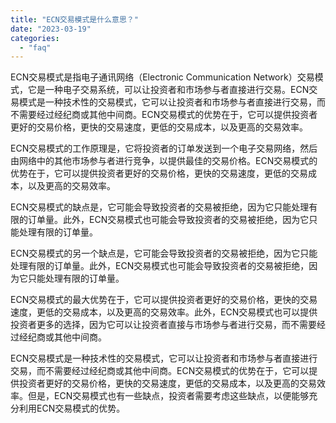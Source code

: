 ```yaml
---
title: "ECN交易模式是什么意思？"
date: "2023-03-19"
categories: 
  - "faq"
---
```


ECN交易模式是指电子通讯网络（Electronic Communication Network）交易模式，它是一种电子交易系统，可以让投资者和市场参与者直接进行交易。ECN交易模式是一种技术性的交易模式，它可以让投资者和市场参与者直接进行交易，而不需要经过经纪商或其他中间商。ECN交易模式的优势在于，它可以提供投资者更好的交易价格，更快的交易速度，更低的交易成本，以及更高的交易效率。

ECN交易模式的工作原理是，它将投资者的订单发送到一个电子交易网络，然后由网络中的其他市场参与者进行竞争，以提供最佳的交易价格。ECN交易模式的优势在于，它可以提供投资者更好的交易价格，更快的交易速度，更低的交易成本，以及更高的交易效率。

ECN交易模式的缺点是，它可能会导致投资者的交易被拒绝，因为它只能处理有限的订单量。此外，ECN交易模式也可能会导致投资者的交易被拒绝，因为它只能处理有限的订单量。

ECN交易模式的另一个缺点是，它可能会导致投资者的交易被拒绝，因为它只能处理有限的订单量。此外，ECN交易模式也可能会导致投资者的交易被拒绝，因为它只能处理有限的订单量。

ECN交易模式的最大优势在于，它可以提供投资者更好的交易价格，更快的交易速度，更低的交易成本，以及更高的交易效率。此外，ECN交易模式也可以提供投资者更多的选择，因为它可以让投资者直接与市场参与者进行交易，而不需要经过经纪商或其他中间商。

ECN交易模式是一种技术性的交易模式，它可以让投资者和市场参与者直接进行交易，而不需要经过经纪商或其他中间商。ECN交易模式的优势在于，它可以提供投资者更好的交易价格，更快的交易速度，更低的交易成本，以及更高的交易效率。但是，ECN交易模式也有一些缺点，投资者需要考虑这些缺点，以便能够充分利用ECN交易模式的优势。
